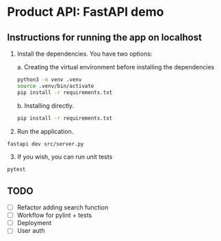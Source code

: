 # Product API: FastAPI demo

## Instructions for running the app on localhost

1. Install the dependencies. You have two options:

    a. Creating the virtual environment before installing the dependencies

    ```sh
    python3 -m venv .venv
    source .venv/bin/activate
    pip install -r requirements.txt
    ```

    b. Installing directly.

    ```sh
    pip install -r requirements.txt
    ```

2. Run the application.

```sh
fastapi dev src/server.py
```

3. If you wish, you can run unit tests

```sh
pytest
```

## TODO

-   [ ] Refactor adding search function
-   [ ] Workflow for pylint + tests
-   [ ] Deployment
-   [ ] User auth
